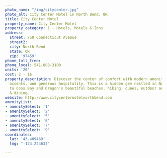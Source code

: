 ```yaml
---
photo_name: "/img/citycenter.jpg"
photo_alt: City Center Motel in North Bend, OR
title: City Center Motel
property_name: City Center Motel
property_category: 1 - Hotels, Motels & Inns
address:
  street: 750 Connecticut Avenue
  street2: 
  city: North Bend
  state: OR
  zip: '97459'
phone_toll_free: 
phone_local: 541-808-3100
units: '20'
cost: 2 - $$
property_description: Discover the center of comfort with modern amenities, luxurious
  accents, and generous hospitality. This is a hidden gem nestled in North Bend, close
  to Coos Bay and Oregon's beautiful beaches, hiking, dunes, outdoor adventures, shops
  & dining.
website: http://www.citycentermotelnorthbend.com
amenityList:
- amenitySelect: '1'
- amenitySelect: '2'
- amenitySelect: '5'
- amenitySelect: '6'
- amenitySelect: '7'
- amenitySelect: '9'
coordinates:
  lat: '43.409469'
  lng: "-124.224633"

---
```

